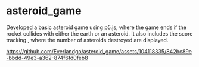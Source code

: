# asteroid_game

Developed a basic asteroid game using p5.js, where the game ends if the rocket collides with either the earth or an asteroid. It also includes the score tracking , where the number of asteroids destroyed are displayed.

https://github.com/Everlandgo/asteroid_game/assets/104118335/842bc89e-bbdd-49e3-a362-874f6fd0feb8

